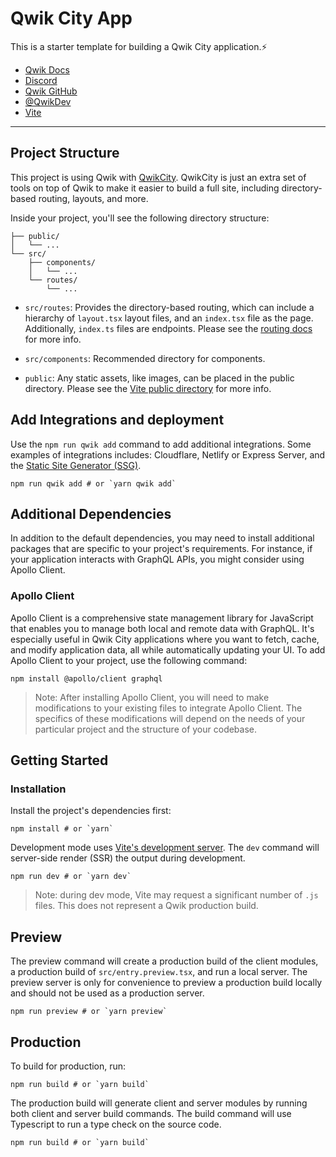 # Qwik City App

This is a starter template for building a Qwik City application.⚡️

- [Qwik Docs](https://qwik.builder.io/)
- [Discord](https://qwik.builder.io/chat)
- [Qwik GitHub](https://github.com/BuilderIO/qwik)
- [@QwikDev](https://twitter.com/QwikDev)
- [Vite](https://vitejs.dev/)

---

## Project Structure

This project is using Qwik with [QwikCity](https://qwik.builder.io/qwikcity/overview/). QwikCity is just an extra set of tools on top of Qwik to make it easier to build a full site, including directory-based routing, layouts, and more.

Inside your project, you'll see the following directory structure:

```
├── public/
│   └── ...
└── src/
    ├── components/
    │   └── ...
    └── routes/
        └── ...
```

- `src/routes`: Provides the directory-based routing, which can include a hierarchy of `layout.tsx` layout files, and an `index.tsx` file as the page. Additionally, `index.ts` files are endpoints. Please see the [routing docs](https://qwik.builder.io/qwikcity/routing/overview/) for more info.

- `src/components`: Recommended directory for components.

- `public`: Any static assets, like images, can be placed in the public directory. Please see the [Vite public directory](https://vitejs.dev/guide/assets.html#the-public-directory) for more info.

## Add Integrations and deployment

Use the `npm run qwik add` command to add additional integrations. Some examples of integrations includes: Cloudflare, Netlify or Express Server, and the [Static Site Generator (SSG)](https://qwik.builder.io/qwikcity/guides/static-site-generation/).

```shell
npm run qwik add # or `yarn qwik add`
```

## Additional Dependencies

In addition to the default dependencies, you may need to install additional packages that are specific to your project's requirements. For instance, if your application interacts with GraphQL APIs, you might consider using Apollo Client.

### Apollo Client

Apollo Client is a comprehensive state management library for JavaScript that enables you to manage both local and remote data with GraphQL. It's especially useful in Qwik City applications where you want to fetch, cache, and modify application data, all while automatically updating your UI. To add Apollo Client to your project, use the following command:

```shell
npm install @apollo/client graphql
```

> Note: After installing Apollo Client, you will need to make modifications to your existing files to integrate Apollo Client. The specifics of these modifications will depend on the needs of your particular project and the structure of your codebase.

## Getting Started

### Installation

Install the project's dependencies first:

```shell
npm install # or `yarn`
```

Development mode uses [Vite's development server](https://vitejs.dev/). The `dev` command will server-side render (SSR) the output during development.

```shell
npm run dev # or `yarn dev`
```

> Note: during dev mode, Vite may request a significant number of `.js` files. This does not represent a Qwik production build.

## Preview

The preview command will create a production build of the client modules, a production build of `src/entry.preview.tsx`, and run a local server. The preview server is only for convenience to preview a production build locally and should not be used as a production server.

```shell
npm run preview # or `yarn preview`
```

## Production

To build for production, run:

```shell
npm run build # or `yarn build`
```

The production build will generate client and server modules by running both client and server build commands. The build command will use Typescript to run a type check on the source code.

```shell
npm run build # or `yarn build`
```
